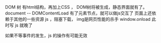 DOM 树 有html结构，再加上CSS ， DOM树将被生成，静态界面就有了。
document -- DOMContentLoad 有了元素节点，就可以做js交互了
页面上还依赖于其他的一些资源  js ，阻塞下载， img是网页性能的杀手
window.onload 此时写 js 就晚了

如果不等事件的发生，js 的操作有可能无效
